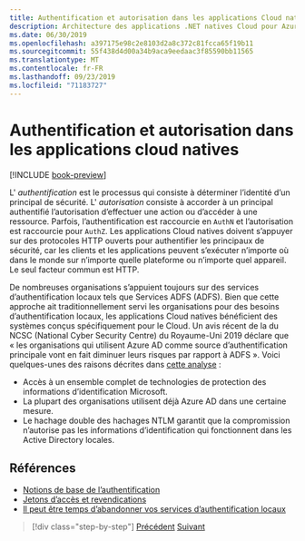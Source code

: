 ```yaml
---
title: Authentification et autorisation dans les applications Cloud natives
description: Architecture des applications .NET natives Cloud pour Azure | Authentification et autorisation dans les applications Cloud natives
ms.date: 06/30/2019
ms.openlocfilehash: a397175e98c2e8103d2a8c372c81fcca65f19b11
ms.sourcegitcommit: 55f438d4d00a34b9aca9eedaac3f85590bb11565
ms.translationtype: MT
ms.contentlocale: fr-FR
ms.lasthandoff: 09/23/2019
ms.locfileid: "71183727"
---
```

# <a name="authentication-and-authorization-in-cloud-native-apps"></a>Authentification et autorisation dans les applications cloud natives

[!INCLUDE [book-preview](../../../includes/book-preview.md)]

L' *authentification* est le processus qui consiste à déterminer l’identité d’un principal de sécurité. L' *autorisation* consiste à accorder à un principal authentifié l’autorisation d’effectuer une action ou d’accéder à une ressource. Parfois, l’authentification est raccourcie en `AuthN` et l’autorisation est raccourcie pour `AuthZ`. Les applications Cloud natives doivent s’appuyer sur des protocoles HTTP ouverts pour authentifier les principaux de sécurité, car les clients et les applications peuvent s’exécuter n’importe où dans le monde sur n’importe quelle plateforme ou n’importe quel appareil. Le seul facteur commun est HTTP.

De nombreuses organisations s’appuient toujours sur des services d’authentification locaux tels que Services ADFS (ADFS). Bien que cette approche ait traditionnellement servi les organisations pour des besoins d’authentification locaux, les applications Cloud natives bénéficient des systèmes conçus spécifiquement pour le Cloud. Un avis récent de la du NCSC (National Cyber Security Centre) du Royaume-Uni 2019 déclare que « les organisations qui utilisent Azure AD comme source d’authentification principale vont en fait diminuer leurs risques par rapport à ADFS ». Voici quelques-unes des raisons décrites dans [cette analyse](https://oxfordcomputergroup.com/resources/o365-security-native-cloud-authentication/) :

- Accès à un ensemble complet de technologies de protection des informations d’identification Microsoft.
- La plupart des organisations utilisent déjà Azure AD dans une certaine mesure.
- Le hachage double des hachages NTLM garantit que la compromission n’autorise pas les informations d’identification qui fonctionnent dans les Active Directory locales.

## <a name="references"></a>Références

- [Notions de base de l’authentification](https://docs.microsoft.com/azure/active-directory/develop/authentication-scenarios)
- [Jetons d’accès et revendications](https://docs.microsoft.com/azure/active-directory/develop/access-tokens)
- [Il peut être temps d’abandonner vos services d’authentification locaux](https://oxfordcomputergroup.com/resources/o365-security-native-cloud-authentication/)

>[!div class="step-by-step"]
>[Précédent](identity.md)
>[Suivant](azure-active-directory.md)
